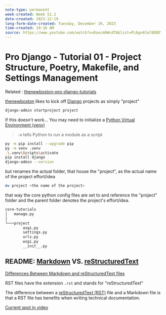 ```yaml
---
note-type: permanent
week-created: Week 51.2
date-created: 2023-12-19
long-form-date-created: Tuesday, December 19, 2023
time-created: 10:16 AM
source: https://www.youtube.com/watch?v=DaxcmbWcdTA&list=PL6gx4Cwl9DGDYbs0jJdGefNN8eZRSwWqy&index=1&ab_channel=thenewboston
---
```


# Pro Django - Tutorial 01 - Project Structure, Poetry, Makefile, and Settings Management

Related : [thenewboston-pro-django-tutorials](thenewboston-pro-django-tutorials.md)

[thenewboston](../../authors-people-key-figures/thenewboston.md) likes to kick off [Django](../../4-hub-notes-🚉/Django.md) projects as simply "project"

```sh
django-admin startproject project
```

If this doesn't work...
You may need to initialize a [Python Virtual Environment (venv)](<../../3-permanent-notes-🧲/Python%20Virtual%20Environment%20(venv).md>)

> `-m` tells Python to run a module as a script

```sh
py -m pip install --upgrade pip
py -m venv .venv
.\.venv\Scripts\activate
pip install django
django-admin --version
```

but renames the actual folder, that house the "project", as the actual
name of the project effort/idea

```sh
mv project <the name of the project>
```

that way the core python config files are set to and reference the "project"
folder and the parent folder denotes the project's effort/idea.

```txt
core-tutorials
│   manage.py
│
└───project
        asgi.py
        settings.py
        urls.py
        wsgi.py
        __init__.py
```

## README: [Markdown](../../3-permanent-notes-🧲/Markdown.md) VS. [reStructuredText](../../3-permanent-notes-🧲/reStructuredText.md)

[Differences Between Markdown and reStructuredText files](../../3-permanent-notes-🧲/Differences%20Between%20Markdown%20and%20reStructuredText%20files.md)

RST files have the extension `.rst` and stands for "reStructuredText"

The difference between a [reStructuredText (RST)](../../3-permanent-notes-🧲/reStructuredText.md) file and a Markdown file
is that a RST file has benefits when writing technical documentation.

[Current spot in video](https://youtu.be/DaxcmbWcdTA?si=_RPZ7XRjbWqWdoQ-&t=381)
